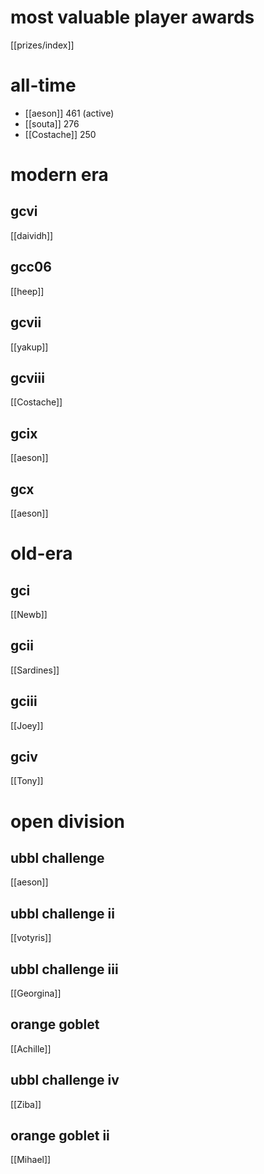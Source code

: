 # most valuable player awards

[[prizes/index]]

# all-time

* [[aeson]] 461 (active)
* [[souta]] 276
* [[Costache]] 250

# modern era

## gcvi

[[daividh]]

## gcc06

[[heep]]

## gcvii

[[yakup]]

## gcviii

[[Costache]]

## gcix

[[aeson]]

## gcx

[[aeson]]

# old-era

## gci

[[Newb]]

## gcii

[[Sardines]]

## gciii

[[Joey]]

## gciv

[[Tony]]

# open division

## ubbl challenge

[[aeson]]

## ubbl challenge ii

[[votyris]]

## ubbl challenge iii

[[Georgina]]

## orange goblet

[[Achille]]

## ubbl challenge iv

[[Ziba]]

## orange goblet ii

[[Mihael]]